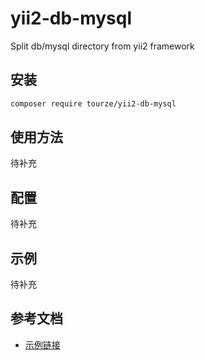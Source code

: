 # yii2-db-mysql

Split db/mysql directory from yii2 framework

## 安装

```bash
composer require tourze/yii2-db-mysql
```

## 使用方法

待补充

## 配置

待补充

## 示例

待补充

## 参考文档

- [示例链接](https://example.com)

